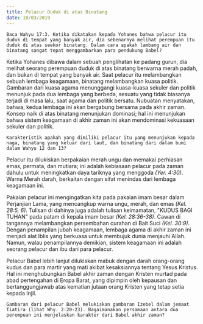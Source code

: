 ```yaml
---
title: Pelacur Duduk di atas Binatang
date: 18/03/2019
---
```


`Baca Wahyu 17:3. Ketika dikatakan kepada Yohanes bahwa pelacur itu duduk di tempat yang banyak air, dia sebenarnya melihat perempuan itu duduk di atas seekor binatang. Dalam cara apakah lambang air dan binatang sangat tepat menggambarkan para pendukung Babel?`

Ketika Yohanes dibawa dalam sebuah penglihatan ke padang gurun, dia melihat seorang perempuan duduk di atas binatang berwarna merah padah, dan bukan di tempat yang banyak air. Saat pelacur itu melambangkan sebuah lembaga keagamaan, binatang melambangkan kuasa politik. Gambaran dari kuasa agama menunggangi kuasa-kuasa sekuler dan politik menunjuk pada dua lembaga yang berbeda, sesuatu yang tidak biasanya terjadi di masa lalu, saat agama dan politik bersatu. Nubuatan menyatakan, bahwa, kedua lembaga ini akan bergabung bersama pada akhir zaman. Konsep naik di atas binatang menunjukan dominasi; hal ini menunjukan bahwa sistem keagamaan di akhir zaman ini akan mendominasi kekuasaan sekuler dan politik.

`Karakteristik apakah yang dimiliki pelacur itu yang menunjukan kepada naga, binatang yang keluar dari laut, dan binatang dari dalam bumi dalam Wahyu 12 dan 13?`

Pelacur itu dilukiskan berpakaian merah ungu dan memakai perhiasan emas, permata, dan mutiara; ini adalah kebiasaan pelacur pada zaman dahulu untuk meningkatkan daya tariknya yang menggoda _(Yer. 4:30)_. Warna Merah darah, berkaitan dengan sifat menindas dari lembaga keagamaan ini.

Pakaian pelacur ini mengingatkan kita pada pakaian imam besar dalam Perjanjian Lama, yang mencangkup warna ungu, merah, dan emas _(Kel. 28:5, 6)_. Tulisan di dahinya juga adalah tulisan keimamatan, "KUDUS BAGI TUHAN" pada patam di kepala imam besar _(Kel. 28:36-38)_. Cawan di tangannya melambangkan persembahan curahan di Bait Suci _(Kel. 30:9)_. Dengan penampilan jubah keagamaan, lembaga agama di akhir zaman ini menjadi alat Iblis yang berkuasa untuk membujuk dunia menjauhi Allah. Namun, walau penampilannya demikian, sistem keagamaan ini adalah seorang pelacur dan ibu dari para pelacur.

Pelacur Babel lebih lanjut dilukiskan mabuk dengan darah orang-orang kudus dan para martir yang mati akibat kesaksiannya tentang Yesus Kristus. Hal ini menghubungkan Babel akhir zaman dengan Kristen murtad pada abad pertengahan di Eropa Barat, yang dipimpin oleh kepausan dan bertanggungjawab atas kematian jutaan orang Kristen yang tetap setia kepada Injil.

`Gambaran dari pelacur Babel melukiskan gambaran Izebel dalam jemaat Tiatira (lihat Why. 2:20-23). Bagaimanakan persamaan antara dua perempuan ini menjelaskan karakter dari Babel akhir zaman?`
